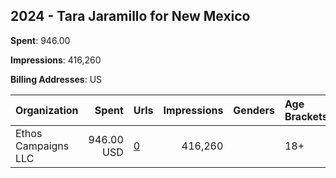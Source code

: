 ## 2024 - Tara Jaramillo for New Mexico 
**Spent**: 946.00

**Impressions**: 416,260

**Billing Addresses**: US

|Organization|Spent|Urls|Impressions|Genders|Age Brackets|Country Codes|
|:---|---:|:---|---:|:---|:---|:---|
|Ethos Campaigns LLC|946.00 USD|[0](https://www.snap.com/political-ads/asset/6f0723df9b7e511e65eaf3662427ae048bd22309c3b29ebd86c39822a428cc2c?mediaType=mp4)|416,260||18+|united states|
